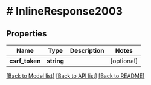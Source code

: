 # # InlineResponse2003

## Properties

Name | Type | Description | Notes
------------ | ------------- | ------------- | -------------
**csrf_token** | **string** |  | [optional] 

[[Back to Model list]](../../README.md#documentation-for-models) [[Back to API list]](../../README.md#documentation-for-api-endpoints) [[Back to README]](../../README.md)


